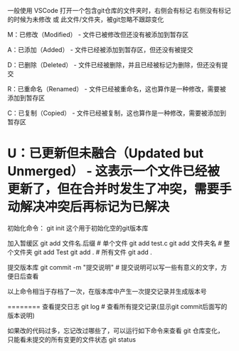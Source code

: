 一般使用 VSCode 打开一个包含git仓库的文件夹时，右侧会有标记
右侧没有标记的时候为未修改 或 此文件/文件夹，被git忽略不跟踪变化

M：已修改（Modified） - 文件已被修改但还没有被添加到暂存区

A：已添加（Added） - 文件已经被添加到暂存区，但还没有被提交

D：已删除（Deleted） - 文件已经被删除，并且已经被标记为删除，但还没有提交

R：已重命名（Renamed） - 文件已经被重命名，这也算作是一种修改，需要被添加到暂存区

C：已复制（Copied） - 文件已经被复制，这也算作是一种修改，需要被添加到暂存区

U：已更新但未融合（Updated but Unmerged） - 这表示一个文件已经被更新了，但在合并时发生了冲突，需要手动解决冲突后再标记为已解决
=============================================================
初始化命令：
git init 
这个用于初始化空的git版本库


加入暂缓区
git add 文件名.后缀  # 单个文件         git add test.c
git add 文件夹名     # 整个文件夹       git add Test
git add .           # 所有文件         git add .


提交版本库
git commit -m "提交说明"  # 提交说明可以写一些有意义的文字，方便日后查看



以上命令相当于存档了一次，在版本库中产生一次提交记录并生成版本号

========
查看提交日志
git log  # 查看所有提交记录(显示git commit后面写的版本说明)


如果改的代码过多，忘记改过哪些了，可以运行如下命令来查看 git 仓库变化，
只能看未提交的所有变更的文件状态
git status